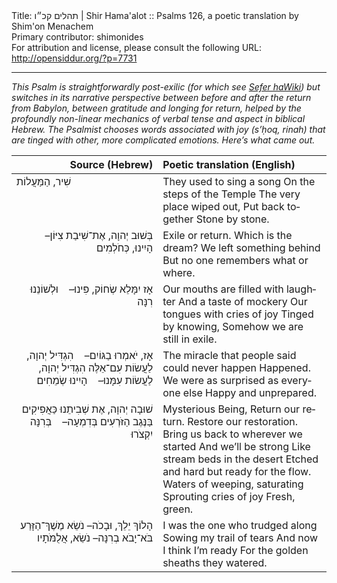 <html>
<head></head>
<body>
Title: תהלים קכ״ו | Shir Hama'alot :: Psalms 126, a poetic translation by Shim'on Menachem<br />
Primary contributor: shimonides<br />
For attribution and license, please consult the following URL: <a href="http://opensiddur.org/?p=7731">http://opensiddur.org/?p=7731</a>
<p />
<hr />

<em>This Psalm is straightforwardly post-exilic (for which see <a href="http://en.wikipedia.org/wiki/Babylonian_exile">Sefer haWiki</a>) but switches in its narrative perspective between before and after the return from Babylon, between gratitude and longing for return, helped by the profoundly non-linear mechanics of verbal tense and aspect in biblical Hebrew. The Psalmist chooses words associated with joy (s’ḥoq, rinah) that are tinged with other, more complicated emotions. Here’s what came out. </em>

<table style="margin-left: auto;margin-right: auto;" class="draggable">
<thead><tr><th id="x" style="text-align: right;">Source (Hebrew)</th><th style="text-align: left;">Poetic translation (English)</th></tr></thead>
<tbody>
<tr><td style="vertical-align:top;" width="46%">
<div class="liturgy" lang="he">
שִׁיר, הַמַּעֲלוֹת
</span></div></td>

<td style="vertical-align:top;" width="53%"><div class="english" lang="en">
They used to sing a song
On the steps of the Temple
The very place wiped out,
Put back together
Stone by stone.
</div></td>
</tr>


<tr><td style="vertical-align:top;" width="46%">
<div class="liturgy" lang="he" style="text-align: right;">
בְּשׁוּב יְהוָה, אֶת־שִׁיבַת צִיּוֹן–    הָיִינוּ, כְּחֹלְמִים
</span></div></td>

<td style="vertical-align:top;" width="53%"><div class="english" lang="en">
Exile or return.
Which is the dream?
We left something behind
But no one remembers what or where.
</div></td>
</tr>


<tr><td style="vertical-align:top;" width="46%">
<div class="liturgy" lang="he" style="text-align: right;">
אָז יִמָּלֵא שְׂחוֹק, פִּינוּ–    וּלְשׁוֹנֵנוּ רִנָּה
</span></div></td>

<td style="vertical-align:top;" width="53%"><div class="english" lang="en">
Our mouths are filled with laughter
And a taste of mockery
Our tongues with cries of joy
Tinged by knowing,
Somehow we are still in exile.
</div></td>
</tr>


<tr><td style="vertical-align:top;" width="46%">
<div class="liturgy" lang="he" style="text-align: right;">
אָז, יֹאמְרוּ בַגּוֹיִם–    הִגְדִּיל יְהוָה, לַעֲשׂוֹת עִם־אֵלֶּה
הִגְדִּיל יְהוָה, לַעֲשׂוֹת עִמָּנוּ–    הָיִינוּ שְׂמֵחִים
</span></div></td>

<td style="vertical-align:top;" width="53%"><div class="english" lang="en">
The miracle that people said could never happen
Happened.
We were as surprised as everyone else
Happy and unprepared.
</div></td>
</tr>


<tr><td style="vertical-align:top;" width="46%">
<div class="liturgy" lang="he" style="text-align: right;">
שׁוּבָה יְהוָה, אֶת שְׁבִיתֵנוּ כַּאֲפִיקִים בַּנֶּגֶב
הַזֹּרְעִים בְּדִמְעָה–    בְּרִנָּה יִקְצֹרוּ
</span></div></td>

<td style="vertical-align:top;" width="53%"><div class="english" lang="en">
Mysterious Being,
Return our return.
Restore our restoration.
Bring us back to wherever we started
And we’ll be strong
Like stream beds in the desert
Etched and hard but ready for the flow.
Waters of weeping, saturating
Sprouting cries of joy
Fresh, green.
</div></td>
</tr>


<tr><td style="vertical-align:top;" width="46%">
<div class="liturgy" lang="he" style="text-align: right;">
הָלוֹךְ יֵלֵךְ, וּבָכֹה– נֹשֵׂא מֶשֶׁךְ־הַזָּרַע
בֹּא־יָבֹא בְרִנָּה– נֹשֵׂא, אֲלֻמֹּתָיו
</span></div></td>

<td style="vertical-align:top;" width="53%"><div class="english" lang="en">
I was the one who trudged along
Sowing my trail of tears
And now I think I’m ready
For the golden sheaths they watered.
</div></td>
</tr>
</tbody></table>
</body>
</html>